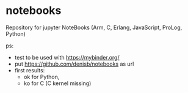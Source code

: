 # notebooks
Repository for jupyter NoteBooks (Arm, C, Erlang, JavaScript, ProLog, Python)

ps:
* test to be used with https://mybinder.org/ 
* put https://github.com/denisb/notebooks as url
* first results: 
  * ok for Python, 
  * ko for C (C kernel missing)
